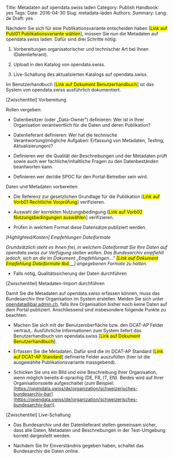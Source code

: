 Title: Metadaten auf opendata.swiss laden
Category: Publish
Handbook: yes
Tags:
Date: 2016-04-30
Slug: metadata-laden
Authors:
Summary:
Lang: de
Draft: yes


Nachdem Sie sich für eine Publikationsvariante entscheiden haben [<span style="background: #ffff00">Link auf Publ01 Publikationsvariante wählen</span>], müssen Sie nun die Metadaten auf opendata.swiss laden. Dafür sind drei Schritte nötig:

1. Vorbereitungen organisatorischer und technischer Art bei Ihnen (Datenlieferant).

2. Upload in den Katalog von opendata.swiss.

3. Live-Schaltung des aktualisierten Katalogs auf opendata.swiss.

Im Benutzerhandbuch [<span style="background: #ffff00">Link auf Dokument Benutzerhandbuch</span>] ist das System von opendata.swiss ausführlich dokumentiert.

[Zwischentitel] Vorbereitung

Rollen vergeben:

*   Datenbesitzer (oder „Data-Owner“) definieren: Wer ist in Ihrer Organisation verantwortlich für die Daten und deren Publikation?

*   Datenlieferant definieren: Wer hat die technische Verantwortung(mögliche Aufgaben: Erfassung von Metadaten, Testing, Aktualisierungen)?

*   Definieren wer die Qualität der Beschreibungen und der Metadaten prüft sowie auch wer fachliche/inhaltliche Fragen zu den Datenbeständen beantworten kann.

*   Definieren wer der/die SPOC für den Portal-Betreiber sein wird.

Daten und Metadaten vorbereiten:

*   Die Referenz zur gesetzlichen Grundlage für die Publikation [<span style="background: #ffff00">Link auf Vorb01 Rechtliche Vorprüfung</span>] verifizieren.

*   Auswahl der korrekten Nutzungsbedingung [<span style="background: #ffff00">Link auf Vorb02 Nutzungsbedingungen auswählen</span>] verifizieren.

*   Prüfen in welchem Format diese Datensätze publiziert werden.

_[Highlighted/Kasten] Empfehlungen Dateiformate_

_Grundsätzlich steht es Ihnen frei, in welchem Dateiformat Sie Ihre Daten auf opendata.swiss zur Verfügung stellen wollen. Das Bundesarchiv empfiehlt jedoch, sich an die im Dokument „Empfehlungen…“_ _<span style="background: #ffff00">[Link auf Dokument Empfehlung Dateiformate tbd.</span>__] angegebenen Formate zu halten._

*   Falls nötig, Qualitätssicherung der Daten durchführen

[Zwischentitel] Metadaten-Import durchführen

Damit Sie die Metadaten auf opendata.swiss erfassen können, muss das Bundesarchiv Ihre Organisation im System erstellen. Melden Sie sich unter [opendata@bar.admin.ch](mailto:opendata@bar.admin.ch), falls ihre Organisation bisher noch keine Daten auf dem Portal publiziert. Anschliessend sind insbesondere folgende Punkte zu beachten:

*   Machen Sie sich mit der Benutzeroberfläche bzw. den DCAT-AP Felder vertraut,. Ausführliche Informationen zum System liefert das Benutzerhandbuch von opendata.swiss [<span style="background: #ffff00">Link</span> <span style="background: #ffff00">auf Dokument Benutzerhandbuch</span>].

*   Erfassen Sie die Metadaten. Dafür sind die im DCAT-AP Standard [<span style="background: #ffff00">Link auf DCAT-AP Standard</span>] definierte Felder auszufüllen (hier ist die ausgewählte Publikationsvariante massgebend).

*   Schicken Sie uns ein Bild und eine Beschreibung Ihrer Organisation, wenn möglich bereits 4-sprachig (DE, FR, IT, EN). Beides wird auf Ihrer Organisationsseite aufgeschaltet (zum Beispiel: [https://opendata.swiss/de/organization/schweizerisches-bundesarchiv-bar](https://opendata.swiss/de/organization/schweizerisches-bundesarchiv-bar)).

[Zwischentitel] Live-Schaltung

*   Das Bundesarchiv und der Datenlieferant stellen gemeinsam sicher, dass alle Daten, Metadaten und Beschreibungen in der Test-Umgebung korrekt dargestellt werden.

*   Nachdem Sie Ihr Einverständnis gegeben haben, schaltet das Bundesarchiv die Daten online.
